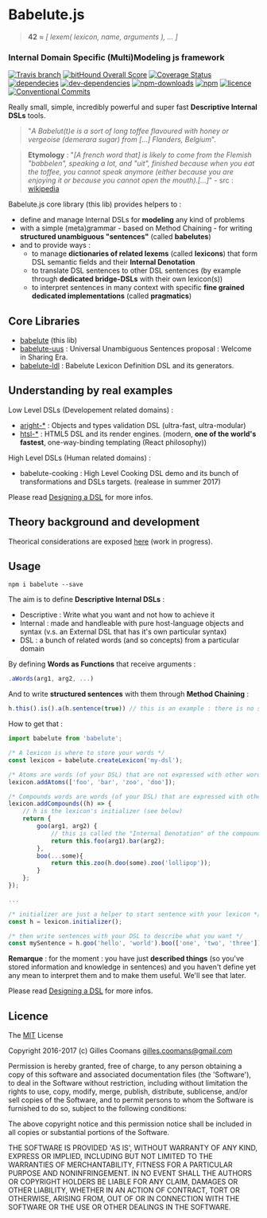 # Babelute.js

> __42__ &asymp; _[ lexem( lexicon, name, arguments ), ... ]_

### Internal Domain Specific (Multi)Modeling js framework

[![Travis branch](https://img.shields.io/travis/nomocas/babelute/master.svg)](https://travis-ci.org/nomocas/babelute)
[![bitHound Overall Score](https://www.bithound.io/github/nomocas/babelute/badges/score.svg)](https://www.bithound.io/github/nomocas/babelute)
[![Coverage Status](https://coveralls.io/repos/github/nomocas/babelute/badge.svg?branch=master)](https://coveralls.io/github/nomocas/babelute?branch=master)
[![dependecies](https://david-dm.org/nomocas/babelute.svg)](https://david-dm.org/)
[![dev-dependencies](https://img.shields.io/david/dev/nomocas/babelute.svg)](https://david-dm.org/)
[![npm-downloads](https://img.shields.io/npm/dm/babelute.svg)](https://npm-stat.com/charts.html?package=babelute)
[![npm](https://img.shields.io/npm/v/babelute.svg)](https://www.npmjs.com/package/babelute)
[![licence](https://img.shields.io/npm/l/babelute.svg)](https://spdx.org/licenses/MIT)
[![Conventional Commits](https://img.shields.io/badge/Conventional%20Commits-1.0.0-yellow.svg)](https://conventionalcommits.org)

Really small, simple, incredibly powerful and super fast __Descriptive Internal DSLs__ tools.


> "_A Babelut(t)e is a sort of long toffee flavoured with honey or vergeoise (demerara sugar) from [...] Flanders, Belgium_".

> __Etymology__ : "_[A french word that] is likely to come from the Flemish "babbelen", speaking a lot, and "uit", finished because when you eat the toffee, you cannot speak anymore (either because you are enjoying it or because you cannot open the mouth).[...]_" - src : [wikipedia](https://en.wikipedia.org/wiki/Babelutte)

Babelute.js core library (this lib) provides helpers to :
- define and manage Internal DSLs for __modeling__ any kind of problems
- with a simple (meta)grammar - based on Method Chaining - for writing __structured unambiguous "sentences"__ (called __babelutes__)
- and to provide ways :
	- to manage __dictionaries of related lexems__ (called __lexicons__) that form DSL semantic fields and their __Internal Denotation__
	- to translate DSL sentences to other DSL sentences (by example through __dedicated bridge-DSLs__ with their own lexicon(s))
	- to interpret sentences in many context with specific __fine grained dedicated implementations__ (called __pragmatics__)


## Core Libraries

- [babelute](https://github.com/nomocas/babelute) (this lib)
- [babelute-uus](https://github.com/nomocas/babelute-uus) : Universal Unambiguous Sentences proposal : Welcome in Sharing Era.
- [babelute-ldl](https://github.com/nomocas/babelute-ldl) : Babelute Lexicon Definition DSL and its generators.

## Understanding by real examples

Low Level DSLs (Developement related domains) :
- [aright-*](https://github.com/nomocas/aright-lexicon) : Objects and types validation DSL (ultra-fast, ultra-modular)
- [htsl-*](https://github.com/nomocas/htsl-lexicon) : HTML5 DSL and its render engines. (modern, __one of the world's fastest__, one-way-binding templating (React philosophy))

High Level DSLs (Human related domains) :
- babelute-cooking : High Level Cooking DSL demo and its bunch of transformations and DSLs targets. (realease in summer 2017)

Please read [Designing a DSL](https://github.com/nomocas/babelute/blob/master/manual/designing-dsl.md) for more infos.

## Theory background and development

Theorical considerations are exposed [here](https://github.com/nomocas/babelute/blob/master/manual/theory.md) (work in progress).

## Usage

```
npm i babelute --save
```

The aim is to define __Descriptive Internal DSLs__ :

- Descriptive : Write what you want and not how to achieve it
- Internal : made and handleable with pure host-language objects and syntax (v.s. an External DSL that has it's own particular syntax)
- DSL : a bunch of related words (and so concepts) from a particular domain

By defining __Words as Functions__ that receive arguments :

```javascript
.aWords(arg1, arg2, ...)
```

And to write __structured sentences__ with them through __Method Chaining__ :

```javascript
h.this().is().a(h.sentence(true)) // this is an example : there is no such DSL... ;)
```

How to get that :
```javascript
import babelute from 'babelute';

/* A lexicon is where to store your words */
const lexicon = babelute.createLexicon('my-dsl');

/* Atoms are words (of your DSL) that are not expressed with other words from the same lexicon */
lexicon.addAtoms(['foo', 'bar', 'zoo', 'doo']);

/* Compounds words are words (of your DSL) that are expressed with other words from the same lexicon */
lexicon.addCompounds((h) => {
	// h is the lexicon's initializer (see below)
	return {
		goo(arg1, arg2) {
			// this is called the "Internal Denotation" of the compound lexem (here 'goo')
			return this.foo(arg1).bar(arg2);
		},
		boo(...some){
			return this.zoo(h.doo(some).zoo('lollipop'));
		}
	};
});

...

/* initializer are just a helper to start sentence with your lexicon */
const h = lexicon.initializer();

/* then write sentences with your DSL to describe what you want */
const mySentence = h.goo('hello', 'world').boo(['one', 'two', 'three']);
```

__Remarque__ : for the moment : you have just __described things__ (so you've stored information and knowledge in sentences) and you haven't define yet any mean to interpret them and to make them useful. We'll see that later.

Please read [Designing a DSL](https://github.com/nomocas/babelute/blob/master/manual/designing-dsl.md) for more infos.

## Licence

The [MIT](http://opensource.org/licenses/MIT) License

Copyright 2016-2017 (c) Gilles Coomans <gilles.coomans@gmail.com>

Permission is hereby granted, free of charge, to any person obtaining a copy of this software and associated documentation files (the 'Software'), to deal in the Software without restriction, including without limitation the rights to use, copy, modify, merge, publish, distribute, sublicense, and/or sell copies of the Software, and to permit persons to whom the Software is furnished to do so, subject to the following conditions:

The above copyright notice and this permission notice shall be included in all copies or substantial portions of the Software.

THE SOFTWARE IS PROVIDED 'AS IS', WITHOUT WARRANTY OF ANY KIND, EXPRESS OR IMPLIED, INCLUDING BUT NOT LIMITED TO THE WARRANTIES OF MERCHANTABILITY, FITNESS FOR A PARTICULAR PURPOSE AND NONINFRINGEMENT. IN NO EVENT SHALL THE AUTHORS OR COPYRIGHT HOLDERS BE LIABLE FOR ANY CLAIM, DAMAGES OR OTHER LIABILITY, WHETHER IN AN ACTION OF CONTRACT, TORT OR OTHERWISE, ARISING FROM, OUT OF OR IN CONNECTION WITH THE SOFTWARE OR THE USE OR OTHER DEALINGS IN THE SOFTWARE.
